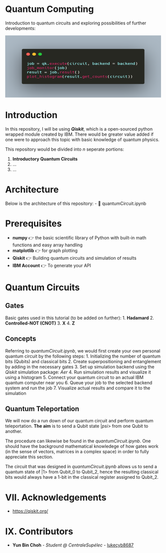 # Quantum Computing
Introduction to quantum circuits and exploring possibilities of further developments:

<a href="url"><img src="https://github.com/lukecyb8687/quantumComputing/blob/master/carbon.png" align="middle" height="200" width="500" ></a>

# Introduction

In this repository, I will be using ***Qiskit***, which is a open-sourced python wrapped module created by IBM. There would be greater value added if one were to approach this topic with basic knowledge of quantum physics.

This repository would be divided into *n* seperate portions:
1. **Introductory Quantum Circuits**
2. ...
3. ...
                    
 # Architecture
 Below is the architecture of this repository:
                    - 📑 quantumCircuit.ipynb

# Prerequisites
- **numpy** 👉 the basic scientific library of Python with built-in math functions and easy array handling
- **matplotlib** 👉  for graph plotting
- **Qiskit** 👉 Building quantum circuits and simulation of results
- **IBM Account** 👉 To generate your API

# Quantum Circuits
## Gates
Basic gates used in this tutorial (to be added on further):
                    1. **Hadamard**
                    2. **Controlled-NOT (CNOT)**
                    3. **X**
                    4. **Z**
 ## Concepts
 Referring to *quantumCircuit.ipynb*, we would first create your own personal quantum circuit by the following steps:
                    1. Initializing the number of quantum bits (Qubits) and classical bits
                    2. Create superpositioning and entanglement by adding in the necessary gates
                    3. Set up simulation backend using the *Qiskit* simulation package: *Aer*
                    4. Run simulation results and visualize it using a histogram
                    5. Connect your quantum circuit to an actual IBM quantum computer near you
                    6. Queue your job to the selected backend system and run the job
                    7. Visualize actual results and compare it to the simulation
                    
 ## Quantum Teleportation
 We will now do a run down of our quantum circuit and perform quantum teleportation. 
 **The aim** is to send a Qubit state |*psi*> from one Qubit to another.
 
 The procedure can likewise be found in the *quantumCircuit.ipynb*. One should have the background mathematical knowledege of how gates work (in the sense of vectors, matrices  in a complex space) in order to fully appreciate this section.
 
 The circuit that was designed in *quantumCircuit.ipynb* allows us to send a quantum state of |1> from Qubit_0 to Qubit_2, hence the resulting classical bits would always have a 1-bit in the classical register assigned to Qubit_2.
 
 # VII. Acknowledgements
- https://qiskit.org/


# IX. Contributors

- **Yun Bin Choh** - _Student @ CentraleSupélec_ - [lukecyb8687](https://github.com/lukecyb8687)
 
